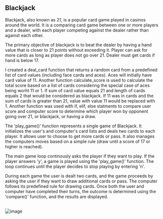 <h2>Blackjack</h2>

Blackjack, also known as 21, is a popular card game played in casinos around the world. It is a comparing card game between one or more players and a dealer, with each player competing against the dealer rather than against each other.

The primary objective of blackjack is to beat the dealer by having a hand value that is closer to 21 points without exceeding it. Player can ask for more cards as long as player does not go over 21. Dealer must get cards if hand is below 17. 

I created a deal_card function that returns a random card from a predefined list of card values (including face cards and aces). Aces will initially have card value of 11. Another function calculate_score is used to calculate the total score based on a list of cards considering the special case of aces being worht 11 or 1. If sum of card value equals 21 and length of cards equals 2 that would be considered as blackjack. If 11 was in cards and the sum of cards is greater than 21, value with value 11 would be replaced with 1. Another function was used with if, elif, else statments to compare user score and computer score to determine which player won by opponent going over 21, or blackjack, or having a draw. 

The 'play_game()' function represents a single game of Blackjack. It initializes the user's and computer's card lists and deals two cards to each player. It allows user to choose to get more cards or pass. It also manages the computers moves based on a simple rule (draw until a score of 17 or higher is reached). 

The main game loop continously asks the player if they want to play. If the player answers 'y', a game is played using the 'play_game()' function. The loop continues until the player decides to stop playing by entering 'n'. 

During each game the user is dealt two cards, and the game proceeds by asking the user if they want to draw additional cards or pass. The computer follows its predefined rule for drawing cards. Once both the user and computer have completed their turns, the outcome is determined using the 'compare()' function, and the results are displayed. 

<br/>

<img src="https://i.imgur.com/fhhWtZy.png" alt="image"/>

